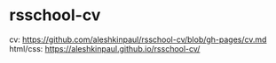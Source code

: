 # rsschool-cv
cv: https://github.com/aleshkinpaul/rsschool-cv/blob/gh-pages/cv.md  
html/css: https://aleshkinpaul.github.io/rsschool-cv/
